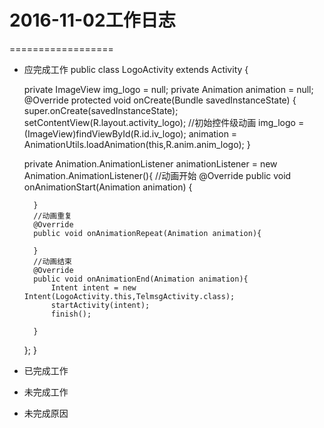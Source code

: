 # 2016-11-02工作日志
==================
* 应完成工作
public class LogoActivity extends Activity {

    private ImageView img_logo = null;
    private Animation animation = null;
    @Override
    protected void onCreate(Bundle savedInstanceState) {
        super.onCreate(savedInstanceState);
        setContentView(R.layout.activity_logo);
        //初始控件级动画
        img_logo = (ImageView)findViewById(R.id.iv_logo);
        animation = AnimationUtils.loadAnimation(this,R.anim.anim_logo);
    }

    private Animation.AnimationListener animationListener = new Animation.AnimationListener(){
        //动画开始
        @Override
        public void onAnimationStart(Animation animation) {

        }
        //动画重复
        @Override
        public void onAnimationRepeat(Animation animation){

        }
        //动画结束
        @Override
        public void onAnimationEnd(Animation animation){
            Intent intent = new Intent(LogoActivity.this,TelmsgActivity.class);
            startActivity(intent);
            finish();

        }

    };
}

* 已完成工作
* 未完成工作
* 未完成原因
